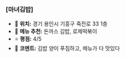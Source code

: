 ### [마녀김밥]
- 📍 **위치:** 경기 용인시 기흥구 죽전로 33 1층
- 🍴 **메뉴 추천:** 돈까스 김밥, 로제떡볶이
- ⭐ **평점:** 4/5
- 💬 **코멘트:** 김밥 양이 푸짐하고, 메뉴가 다 맛있다
